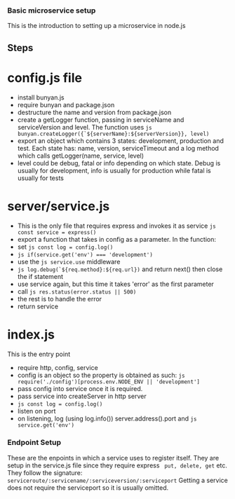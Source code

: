 ### Basic microservice setup
This is the introduction to setting up a microservice in node.js
  
## Steps
# config.js file
- install bunyan.js
- require bunyan and package.json
- destructure the name and version from package.json
- create a getLogger function, passing in serviceName and serviceVersion and level.  The function uses ```js bunyan.createLogger({`${serverName}:${serverVersion}}, level)```
- export an object which contains 3 states: development, production and test. Each state has: name, version, serviceTimeout and a log method which calls getLogger(name, service, level)
- level could be debug, fatal or info depending on which state. Debug is usually for development, info is usually for production while fatal is usually for tests

# server/service.js
- This is the only file that requires express and invokes it as service ```js const service = express()```
- export a function that takes in config as a parameter. In the function:
- set ```js const log = config.log() ```
- ```js if(service.get('env') === 'development') ```
- use the ```js service.use``` middleware
- ```js log.debug(`${req.method}:${req.url})``` and return next() then close the if statement
- use service again, but this time it takes 'error' as the first parameter
- call ```js res.status(error.status || 500)```
- the rest is to handle the error
- return service

# index.js
This is the entry point
- require http, config, service
- config is an object so the property is obtained as such: ```js require('./config')[process.env.NODE_ENV || 'development'] ```
- pass config into service once it is required.
- pass service into createServer in http server
- ```js const log = config.log()```
- listen on port
- on listening, log (using log.info()) server.address().port and ```js service.get('env')```

### Endpoint Setup
These are the enpoints in which a service uses to register itself. They are setup in the service.js file since they require express ``` put, delete, get``` etc.
They follow the signature: ```serviceroute/:servicename/:serviceversion/:serviceport```
Getting a service does not require the serviceport so it is usually omitted.
